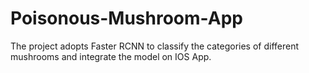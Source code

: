 # Poisonous-Mushroom-App
The project adopts Faster RCNN to classify the categories of different mushrooms and integrate the model on IOS App.
